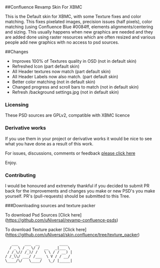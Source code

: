 ##Confluence Revamp Skin For XBMC

This is the Default skin for XBMC, with some Texture fixes and color matching.
This fixes pixelated images, precision issues (half pixels), color matching (using Confluence Blue #0084ff, elements alignments/centering and sizing.
This usually happens when new graphics are needed and they are added done using raster resources which are often resized and various people add new graphics with no access to psd sources.

##Changes

*  Improves 100% of Textures quality in OSD (not in default skin)
*  Refreshed Icon (part default skin)
*  All Header textures now match (part default skin)
*  All Header Labels now also match. (part default skin)
*  Better color matching (not in default skin)
*  Changed progress and scroll bars to match (not in default skin)
*  Refresh /background settings.jpg (not in default skin)

### Licensing

These PSD sources are GPLv2, compatible with XBMC licence

### Derivative works

If you use them in your project or derivative works it would be nice to see what you have done as a result of this work.

For issues, discussions, comments or feedback [please click here](https://github.com/uNiversaI/skin.confluence/issues)

Enjoy.

### Contributing

I would be honoured and extremely thankful if you decided to submit PR back for the improvements and changes you make or new PSD's you make yourself.
PR's (pull-requests) should be submitted to this Tree.

###Downloading sources and texture packer

To download Psd Sources [Click here] (https://github.com/uNiversaI/revamp-confluence-psds)

To download Texture packer [Click here] (https://github.com/uNiversaI/skin.confluence/tree/texture_packer)

```
   ___   ___  __         ____  
  / _ \ / _ \/ /  __   _|___ \ 
 / /_\// /_)/ /   \ \ / / __) |
/ /_\\/ ___/ /___  \ V / / __/ 
\____/\/   \____/   \_/ |_____|

```
